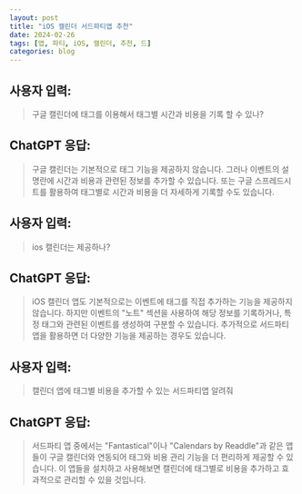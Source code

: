 ```yaml
---
layout: post
title: "iOS 캘린더 서드파티앱 추천"
date: 2024-02-26
tags: [앱, 파티, iOS, 캘린더, 추천, 드]
categories: blog
---
```


## 사용자 입력:
> 구글 캘린더에 태그를 이용해서 태그별 시간과 비용을 기록 할 수 있나?

## ChatGPT 응답:
> 구글 캘린더는 기본적으로 태그 기능을 제공하지 않습니다. 그러나 이벤트의 설명란에 시간과 비용과 관련된 정보를 추가할 수 있습니다. 또는 구글 스프레드시트를 활용하여 태그별로 시간과 비용을 더 자세하게 기록할 수도 있습니다.

## 사용자 입력:
> ios 캘린더는 제공하나?

## ChatGPT 응답:
> iOS 캘린더 앱도 기본적으로는 이벤트에 태그를 직접 추가하는 기능을 제공하지 않습니다. 하지만 이벤트의 "노트" 섹션을 사용하여 해당 정보를 기록하거나, 특정 태그와 관련된 이벤트를 생성하여 구분할 수 있습니다. 추가적으로 서드파티 앱을 활용하면 더 다양한 기능을 제공하는 경우도 있습니다.

## 사용자 입력:
> 캘린더 앱에 태그별 비용을 추가할 수 있는 서드파티앱 알려줘

## ChatGPT 응답:
> 서드파티 앱 중에서는 "Fantastical"이나 "Calendars by Readdle"과 같은 앱들이 구글 캘린더와 연동되어 태그와 비용 관리 기능을 더 편리하게 제공할 수 있습니다. 이 앱들을 설치하고 사용해보면 캘린더에 태그별로 비용을 추가하고 효과적으로 관리할 수 있을 것입니다.

